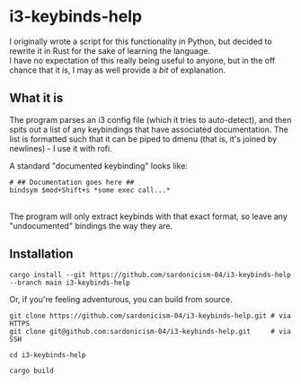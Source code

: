 # i3-keybinds-help
I originally wrote a script for this functionality in Python, but decided to rewrite it in Rust for the sake of learning the language.<br>
I have no expectation of this really being useful to anyone, but in the off chance that it is, I may as well provide a *bit* of explanation.

## What it is
The program parses an i3 config file (which it tries to auto-detect), and then spits out a list of any keybindings that have associated documentation. The list is formatted such that it can be piped to dmenu (that is, it's joined by newlines) - I use it with rofi.

A standard "documented keybinding" looks like:<br>
```
# ## Documentation goes here ##
bindsym $mod+Shift+s *some exec call...*
```
<br>
The program will only extract keybinds with that exact format, so leave any "undocumented" bindings the way they are.

## Installation
```
cargo install --git https://github.com/sardonicism-04/i3-keybinds-help --branch main i3-keybinds-help
```

Or, if you're feeling adventurous, you can build from source.
```
git clone https://github.com/sardonicism-04/i3-keybinds-help.git # via HTTPS
git clone git@github.com:sardonicism-04/i3-keybinds-help.git     # via SSH

cd i3-keybinds-help

cargo build
```
